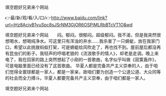 填空题好兄弟来个网站

👉最/新/观/看/入/口/👉http://www.baidu.com/link?url=jHz8AcivB1yuSpc8sJSrNM3GjOR6OSPiMLRbBTcVT1O&wd

填空题好兄弟来个网站　　闷。郁闷。很郁闷。超级郁闷。我不渴，但是我突然很想喝水，想喝纯净水。可这里只有浑浊的井水……我杀害了一只蜻蜓，放在我家门口，希望以此挑拨蚂蚁打架，可是蜻蜓给风吹走了，再也找不到。屋前屋后都没再有昆虫们的影子。我轻声的哼唱老狼的《流浪歌手的情人》，却老是走调。晚上来电了，我在回家的路上突然想起了小刚的一首歌曲，名字似乎叫做《寂寞轰炸》，可是电脑里面已经没有了这首歌曲。
华夏人都是完备共产主义崇奉的人，由于咱们觉得全寰球都是一家人，都是一家亲，故咱们要为创造一个公道公道、大众同等的社会而全力搏斗。华夏人都要完备共产主义崇奉，由于咱们都是一家人。


填空题好兄弟来个网站
